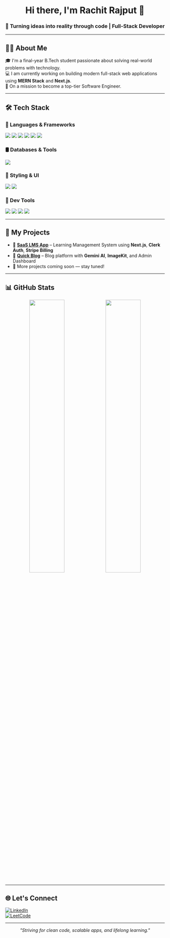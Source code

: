 <!-- TITLE -->
<h1 align="center">Hi there, I'm Rachit Rajput 👋</h1>
<h3 align="center">🚀 Turning ideas into reality through code | Full-Stack Developer</h3>

---

## 🧑‍💻 About Me

🎓 I'm a final-year B.Tech student passionate about solving real-world problems with technology.  
💻 I am currently working on building modern full-stack web applications using **MERN Stack** and **Next.js**.  
🎯 On a mission to become a top-tier Software Engineer.

---

## 🛠️ Tech Stack

### 🚀 Languages & Frameworks  
<p>
  <img src="https://img.shields.io/badge/JavaScript-F7DF1E?style=flat&logo=javascript&logoColor=black" />
  <img src="https://img.shields.io/badge/TypeScript-3178C6?style=flat&logo=typescript&logoColor=white" />
  <img src="https://img.shields.io/badge/React-20232A?style=flat&logo=react&logoColor=61DAFB" />
  <img src="https://img.shields.io/badge/Next.js-000000?style=flat&logo=nextdotjs&logoColor=white" />
  <img src="https://img.shields.io/badge/Node.js-339933?style=flat&logo=nodedotjs&logoColor=white" />
  <img src="https://img.shields.io/badge/Express-000000?style=flat&logo=express&logoColor=white" />
</p>

### 🛢️ Databases & Tools  
<p>
  <img src="https://img.shields.io/badge/MongoDB-47A248?style=flat&logo=mongodb&logoColor=white" />
</p>

### 🎨 Styling & UI  
<p>
  <img src="https://img.shields.io/badge/TailwindCSS-06B6D4?style=flat&logo=tailwindcss&logoColor=white" />
  <img src="https://img.shields.io/badge/Shadcn/UI-black?style=flat&logo=vercel&logoColor=white" />
</p>

### 🧰 Dev Tools  
<p>
  <img src="https://img.shields.io/badge/Git-F05032?style=flat&logo=git&logoColor=white" />
  <img src="https://img.shields.io/badge/GitHub-181717?style=flat&logo=github&logoColor=white" />
  <img src="https://img.shields.io/badge/Postman-FF6C37?style=flat&logo=postman&logoColor=white" />
  <img src="https://img.shields.io/badge/VS%20Code-007ACC?style=flat&logo=visual-studio-code&logoColor=white" />
</p>

---

## 🚀 My Projects

- 🔗 [**SaaS LMS App**](https://github.com/Rachgit28/saas-app) – Learning Management System using **Next.js**, **Clerk Auth**, **Stripe Billing**
- 📝 [**Quick Blog**](https://github.com/Rachgit28/quick-blog) – Blog platform with **Gemini AI**, **ImageKit**, and Admin Dashboard
- 📌 More projects coming soon — stay tuned!

---

## 📊 GitHub Stats

<p align="center">
  <img src="https://github-readme-stats.vercel.app/api?username=Rachgit28&show_icons=true&theme=radical" width="47%" />
  <img src="https://github-readme-streak-stats.herokuapp.com/?user=Rachgit28&theme=radical" width="47%" />
</p>

---

## 🌐 Let's Connect

[![LinkedIn](https://img.shields.io/badge/-LinkedIn-blue?style=flat&logo=linkedin)](https://www.linkedin.com/in/rachit-rajput-727004228/)  
[![LeetCode](https://img.shields.io/badge/-LeetCode-orange?style=flat&logo=leetcode)](https://leetcode.com/u/28rachitrajput/)  

---

<p align="center">
  <i>"Striving for clean code, scalable apps, and lifelong learning."</i>
</p>

